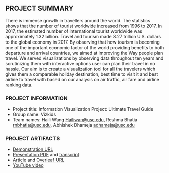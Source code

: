 
## PROJECT SUMMARY
There is immense growth in travellers around the world. The statistics shows that the number of tourist worldwide increased from 1996 to 2017. In 2017, the estimated number of international tourist worldwide was approximately 1.32 billion. Travel and tourism made 8.27 trillion U.S. dollars to the global economy in 2017. 
By observing that how tourism is becoming one of the important economic factor of the world providing benefits to both departure and arrival countries, we aimed at improving the 
Way people plan travel. We served visualizations by observing data throughout ten years and scrutinizing them with interactive options user can plan their travel in no hassle.
Our aim is to create a visualization tool for all the travelers which gives them a comparable holiday destination, best time to visit it and best airline to travel with based on our analysis on air traffic, air fare and airline ranking data.

### PROJECT INFORMATION

- Project title: Information Visualization Project: Ultimate Travel Guide
- Group name: Vizkids
- Team names: Haili Wang Hailiwan@usc.edu, Reshma Bhatia  rnbhatia@usc.edu, Abhishek Dhameja adhameja@usc.edu

### PROJECT ARTIFACTS

- [Demonstration URL](<http://www-scf.usc.edu/~adhameja/vizkids/>)
- [Presentation PDF](<https://github.com/INF554Fall18/project-vizkids/blob/master/Final_presentation.pdf>) and [transcript](<https://github.com/INF554Fall18/project-vizkids/blob/master/Final_Presentation_transcript.md>)
- [Article](<https://github.com/INF554Fall18/project-vizkids/blob/master/INF554_Final_paper.pdf>) and [Overleaf URL](<https://www.overleaf.com/read/hrmtkjdmzdrh>)
- [YouTube video](<https://youtu.be/88nAOPjC9Ok>)
